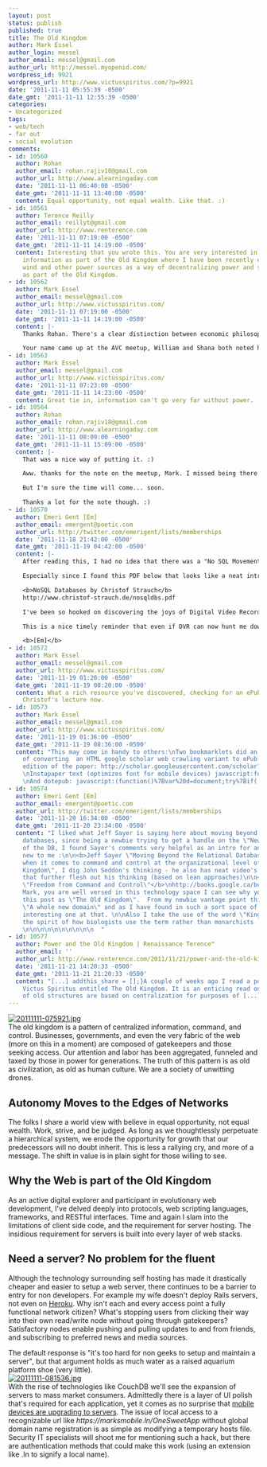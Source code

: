 ```yaml
---
layout: post
status: publish
published: true
title: The Old Kingdom
author: Mark Essel
author_login: messel
author_email: messel@gmail.com
author_url: http://messel.myopenid.com/
wordpress_id: 9921
wordpress_url: http://www.victusspiritus.com/?p=9921
date: '2011-11-11 05:55:39 -0500'
date_gmt: '2011-11-11 12:55:39 -0500'
categories:
- Uncategorized
tags:
- web/tech
- far out
- social evolution
comments:
- id: 10560
  author: Rohan
  author_email: rohan.rajiv18@gmail.com
  author_url: http://www.alearningaday.com
  date: '2011-11-11 06:40:00 -0500'
  date_gmt: '2011-11-11 13:40:00 -0500'
  content: Equal opportunity, not equal wealth. Like that. :)
- id: 10561
  author: Terence Reilly
  author_email: reillyt@gmail.com
  author_url: http://www.renterence.com
  date: '2011-11-11 07:19:00 -0500'
  date_gmt: '2011-11-11 14:19:00 -0500'
  content: Interesting that you wrote this. You are very interested in decentralized
    information as part of the Old Kingdom where I have been recently exploring solar,
    wind and other power sources as a way of decentralizing power and seeing Big Oil
    as part of the Old Kingdom.
- id: 10562
  author: Mark Essel
  author_email: messel@gmail.com
  author_url: http://www.victusspiritus.com/
  date: '2011-11-11 07:19:00 -0500'
  date_gmt: '2011-11-11 14:19:00 -0500'
  content: |-
    Thanks Rohan. There's a clear distinction between economic philosophies, and I'm a firm believer in equal opportunity, no matter where you begin.

    Your name came up at the AVC meetup, William and Shana both noted how active you've been on the forums. I enjoy and appreciate your enthusiasm, keep up the thoughtful comments.
- id: 10563
  author: Mark Essel
  author_email: messel@gmail.com
  author_url: http://www.victusspiritus.com/
  date: '2011-11-11 07:23:00 -0500'
  date_gmt: '2011-11-11 14:23:00 -0500'
  content: Great tie in, information can't go very far without power.
- id: 10564
  author: Rohan
  author_email: rohan.rajiv18@gmail.com
  author_url: http://www.alearningaday.com
  date: '2011-11-11 08:09:00 -0500'
  date_gmt: '2011-11-11 15:09:00 -0500'
  content: |-
    That was a nice way of putting it. :)

    Aww. thanks for the note on the meetup, Mark. I missed being there myself.. 

    But I'm sure the time will come... soon. 

    Thanks a lot for the note though. :)
- id: 10570
  author: Emeri Gent [Em]
  author_email: emergent@poetic.com
  author_url: http://twitter.com/emerigent/lists/memberships
  date: '2011-11-18 21:42:00 -0500'
  date_gmt: '2011-11-19 04:42:00 -0500'
  content: |-
    After reading this, I had no idea that there was a "No SQL Movement".  Looks like by reading this I have given myself a whole bunch of homework to attend to :-)

    Especially since I found this PDF below that looks like a neat introduction :

    <b>NoSQL Databases by Christof Strauch</b>
    http://www.christof-strauch.de/nosqldbs.pdf

    I've been so hooked on discovering the joys of Digital Video Recording that recently I have swapped the HG of the internet for HD television.  (Of course the HG isn't "the Highly Googled" but "the Holy Grail").

    This is a nice timely reminder that even if DVR can now hunt me down all the quality television there is at my disposal like some all-you-can-eat media buffet, ignoring quality stuff on the net is so faux pas - so it's nice to be back online after weeks off, and rediscovering what I have been absolutely missing.

    <b>[Em]</b>
- id: 10572
  author: Mark Essel
  author_email: messel@gmail.com
  author_url: http://www.victusspiritus.com/
  date: '2011-11-19 01:20:00 -0500'
  date_gmt: '2011-11-19 08:20:00 -0500'
  content: What a rich resource you've discovered, checking for an ePub version of
    Christof's lecture now.
- id: 10573
  author: Mark Essel
  author_email: messel@gmail.com
  author_url: http://www.victusspiritus.com/
  date: '2011-11-19 01:36:00 -0500'
  date_gmt: '2011-11-19 08:36:00 -0500'
  content: "This may come in handy to others:\nTwo bookmarklets did an adequate job
    of converting  an HTML google scholar web crawling variant to ePub. \nGoogle scholar
    edition of the paper: http://scholar.googleusercontent.com/scholar?q=cache:p6ttZi1mFaAJ:scholar.google.com/+NoSQL+Databases&amp;hl=en&amp;as_sdt=0,33
    \nInstapaper text (optimizes font for mobile devices) javascript:function%20iptxt()%7Bvar%20d=document;try%7Bif(!d.body)throw(0);window.location='http://www.instapaper.com/text?u='+encodeURIComponent(d.location.href);%7Dcatch(e)%7Balert('Please%20wait%20until%20the%20page%20has%20loaded.');%7D%7Diptxt();void(0);
    \nAnd dotepub: javascript:(function()%7Bvar%20d=document;try%7Bif(!d.body%7C%7Cd.body.innerHTML=='')throw(0);var%20dotEPUBcss=d.createElement('link');dotEPUBcss.rel='stylesheet';dotEPUBcss.href='http://dotepub.com/s/dotEPUB-favlet.css';dotEPUBcss.type='text/css';dotEPUBcss.media='screen';d.getElementsByTagName('head')%5B0%5D.appendChild(dotEPUBcss);dotEPUBstatus=d.createElement('div');dotEPUBstatus.setAttribute('id','dotepub');dotEPUBstatus.innerHTML='%3Cdiv%20id=%22status%22%3E%3Cp%3Eworking...%3C/p%3E%3C/div%3E';d.body.appendChild(dotEPUBstatus);var%20dotEPUB=d.createElement('script');dotEPUB.type='text/javascript';dotEPUB.charset='utf-8';dotEPUB.src='http://dotepub.com/j/dotepub.js?x='+(Math.random());dotEPUB_links=1;dotEPUB_lang='en';d.getElementsByTagName('head')%5B0%5D.appendChild(dotEPUB);%7Dcatch(e)%7Balert('The%20page%20has%20no%20content%20or%20it%20is%20not%20fully%20loaded.%20Please,%20wait%20till%20the%20page%20is%20loaded.');%7D%7D)();"
- id: 10574
  author: Emeri Gent [Em]
  author_email: emergent@poetic.com
  author_url: http://twitter.com/emerigent/lists/memberships
  date: '2011-11-20 16:34:00 -0500'
  date_gmt: '2011-11-20 23:34:00 -0500'
  content: "I liked what Jeff Sayer is saying here about moving beyond relational
    databases, since being a newbie trying to get a handle on the \"New Kingdom\"
    of the DB, I found Sayer's comments very helpful as an intro for an area totally
    new to me :\n\n<b>Jeff Sayer \"Moving Beyond the Relational Database\"</b>\nhttp://jeffsayre.com/2010/09/17/web-3-0-smartups-moving-beyond-the-relational-database/\n\nBTW
    when it comes to command and control at the organizational level of the \"Old
    Kingdom\", I dig John Seddon's thinking - he also has neat video's on You-tube
    that further flesh out his thinking (based on lean approaches)\n\n<b>John Seddon
    \"Freedom from Command and Control\"</b>\nhttp://books.google.ca/books?id=IP_yVb-5xtcC&amp;printsec=frontcover#v=onepage&amp;q&amp;f=false\n\nSince,
    Mark, you are well versed in this technology space I can see why you entitled
    this post as \"The Old Kingdom\".  From my newbie vantage point this is really
    \"A whole new domain\" and as I have found in such a sort space of time, a mighty
    interesting one at that. \n\nAlso I take the use of the word \"Kingdom\" is in
    the spirit of how biologists use the term rather than monarchists :-)\n\n<b>[Em]</b>
    \n\n\n\n\n\n\n\n\n\n  "
- id: 10577
  author: Power and the Old Kingdom | Renaissance Terence™
  author_email: ''
  author_url: http://www.renterence.com/2011/11/21/power-and-the-old-kingdom/
  date: '2011-11-21 14:20:33 -0500'
  date_gmt: '2011-11-21 21:20:33 -0500'
  content: "[...] addthis_share = [];}A couple of weeks ago I read a post over at
    Victus Spiritus entitled The Old Kingdom. It is an enticing read on how a lot
    of old structures are based on centralization for purposes of [...]"
---
```

<p><a href="http://stuckincustoms.com"><img src="{{ site.url }}/assets/2011/11/20111111-075921.jpg" alt="20111111-075921.jpg" class="alignnone size-full" /></a><br />
The old kingdom is a pattern of centralized information, command, and control. Businesses, governments, and even the very fabric of the web (more on this in a moment) are composed of gatekeepers and those seeking access. Our attention and labor has been aggregated, funneled and taxed by those in power for generations. The truth of this pattern is as old as civilization, as old as human culture. We are a society of unwitting drones.</p>
<h2>Autonomy Moves to the Edges of Networks</h2>
<p>The folks I share a world view with believe in equal opportunity, not equal wealth. Work, strive, and be judged. As long as we thoughtlessly perpetuate a hierarchical system, we erode the opportunity for growth that our predecessors will no doubt inherit. This is less a rallying cry, and more of a message. The shift in value is in plain sight for those willing to see.</p>
<h2>Why the Web is part of the Old Kingdom</h2>
<p>As an active digital explorer and participant in evolutionary web development, I've delved deeply into protocols, web scripting languages, frameworks, and RESTful interfaces. Time and again I slam into the limitations of client side code, and the requirement for server hosting. The insidious requirement for servers is built into every layer of web stacks. </p>
<h2>Need a server? No problem for the fluent</h2>
<p>Although the technology surrounding self hosting has made it drastically cheaper and easier to setup a web server, there continues to be a barrier to entry for non developers. For example my wife doesn't deploy Rails servers, not even on <a href="http://heroku.com">Heroku</a>. Why isn't each and every access point a fully functional network citizen? What's stopping users from clicking their way into their own read/write node without going through gatekeepers? Satisfactory nodes enable pushing and pulling updates to and from friends, and subscribing to preferred news and media sources.</p>
<p>The default response is "it's too hard for non geeks to setup and maintain a server", but that argument holds as much water as a raised aquarium platform shoe (very little).<br />
<a href="{{ site.url }}/assets/2011/11/20111111-081536.jpg"><img src="{{ site.url }}/assets/2011/11/20111111-081536.jpg" alt="20111111-081536.jpg" class="alignnone size-full" /></a><br />
With the rise of technologies like CouchDB we'll see the expansion of servers to mass market consumers. Admittedly there is a layer of UI polish that's required for each application, yet it comes as no surprise that <a href = "http://www.couchbase.com/products-and-services/mobile-couchbase">mobile devices are upgrading to servers</a>. The issue of local access to a recognizable url like <i>https://marksmobile.ln/OneSweetApp</I> without global domain name registration is as simple as modifying a temporary hosts file. Security IT specialists will shoot me for mentioning such a hack, but there are authentication methods that could make this work (using an extension like .ln to signify a local name).</p>
